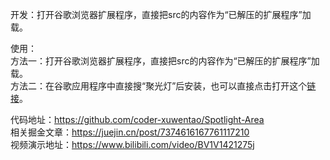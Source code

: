 开发：打开谷歌浏览器扩展程序，直接把src的内容作为“已解压的扩展程序”加载。

使用：<br>
方法一：打开谷歌浏览器扩展程序，直接把src的内容作为“已解压的扩展程序”加载。<br>
方法二：在谷歌应用程序中直接搜“聚光灯”后安装，也可以直接点击打开这个[链接](https://chrome.google.com/webstore/detail/emfhbanibkdnaleekjbejkocpeapahjm)。


代码地址：https://github.com/coder-xuwentao/Spotlight-Area<br>
相关掘金文章：https://juejin.cn/post/7374616167761117210<br>
视频演示地址：https://www.bilibili.com/video/BV1V1421275j
